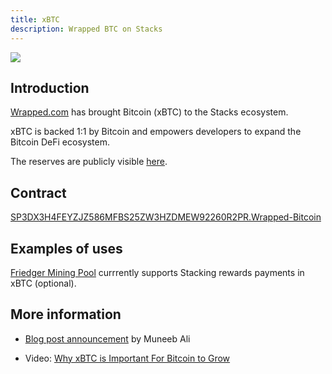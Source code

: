 ```yaml
---
title: xBTC
description: Wrapped BTC on Stacks
---
```


![](/img/xbtc-icon.webp)

## Introduction

[Wrapped.com](https://www.wrapped.com) has brought Bitcoin (xBTC) to the Stacks ecosystem.

xBTC is backed 1:1 by Bitcoin and empowers developers to expand the Bitcoin DeFi ecosystem.

The reserves are publicly visible [here](https://open.wrapped.com/reserves/).

## Contract

[SP3DX3H4FEYZJZ586MFBS25ZW3HZDMEW92260R2PR.Wrapped-Bitcoin](https://explorer.stacks.co/txid/SP3DX3H4FEYZJZ586MFBS25ZW3HZDMEW92260R2PR.Wrapped-Bitcoin?chain=mainnet)

## Examples of uses

[Friedger Mining Pool](https://pool.friedger.de/) currrently supports Stacking rewards payments in xBTC (optional).


## More information

* [Blog post announcement](https://www.stacks.co/blog/tokensoft-wrapped-fundamental-bitcoin-defi-building-blocks-xbtc) by Muneeb Ali

* Video: [Why xBTC is Important For Bitcoin to Grow](https://www.youtube.com/watch?v=xIoadrfSdi4)